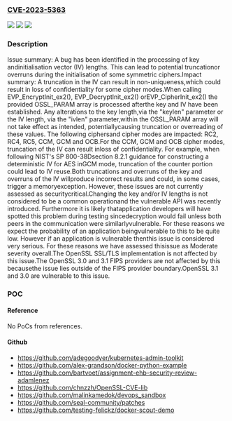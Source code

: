 ### [CVE-2023-5363](https://cve.mitre.org/cgi-bin/cvename.cgi?name=CVE-2023-5363)
![](https://img.shields.io/static/v1?label=Product&message=OpenSSL&color=blue)
![](https://img.shields.io/static/v1?label=Version&message=3.0.0%3C%203.0.12%20&color=brighgreen)
![](https://img.shields.io/static/v1?label=Vulnerability&message=API%20issues&color=brighgreen)

### Description

Issue summary: A bug has been identified in the processing of key andinitialisation vector (IV) lengths.  This can lead to potential truncationor overruns during the initialisation of some symmetric ciphers.Impact summary: A truncation in the IV can result in non-uniqueness,which could result in loss of confidentiality for some cipher modes.When calling EVP_EncryptInit_ex2(), EVP_DecryptInit_ex2() orEVP_CipherInit_ex2() the provided OSSL_PARAM array is processed afterthe key and IV have been established.  Any alterations to the key length,via the "keylen" parameter or the IV length, via the "ivlen" parameter,within the OSSL_PARAM array will not take effect as intended, potentiallycausing truncation or overreading of these values.  The following ciphersand cipher modes are impacted: RC2, RC4, RC5, CCM, GCM and OCB.For the CCM, GCM and OCB cipher modes, truncation of the IV can result inloss of confidentiality.  For example, when following NIST's SP 800-38Dsection 8.2.1 guidance for constructing a deterministic IV for AES inGCM mode, truncation of the counter portion could lead to IV reuse.Both truncations and overruns of the key and overruns of the IV willproduce incorrect results and could, in some cases, trigger a memoryexception.  However, these issues are not currently assessed as securitycritical.Changing the key and/or IV lengths is not considered to be a common operationand the vulnerable API was recently introduced. Furthermore it is likely thatapplication developers will have spotted this problem during testing sincedecryption would fail unless both peers in the communication were similarlyvulnerable. For these reasons we expect the probability of an application beingvulnerable to this to be quite low. However if an application is vulnerable thenthis issue is considered very serious. For these reasons we have assessed thisissue as Moderate severity overall.The OpenSSL SSL/TLS implementation is not affected by this issue.The OpenSSL 3.0 and 3.1 FIPS providers are not affected by this becausethe issue lies outside of the FIPS provider boundary.OpenSSL 3.1 and 3.0 are vulnerable to this issue.

### POC

#### Reference
No PoCs from references.

#### Github
- https://github.com/adegoodyer/kubernetes-admin-toolkit
- https://github.com/alex-grandson/docker-python-example
- https://github.com/bartvoet/assignment-ehb-security-review-adamlenez
- https://github.com/chnzzh/OpenSSL-CVE-lib
- https://github.com/malinkamedok/devops_sandbox
- https://github.com/seal-community/patches
- https://github.com/testing-felickz/docker-scout-demo

